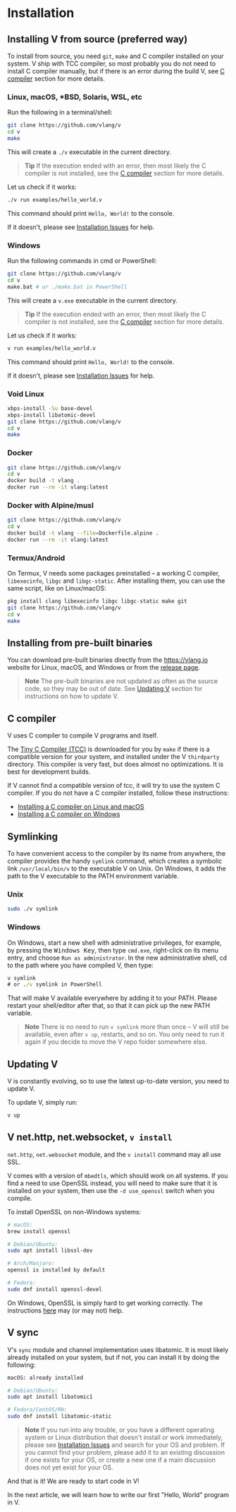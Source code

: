 # Installation

## Installing V from source (preferred way)

To install from source, you need `git`, `make` and C compiler installed on your system.
V ship with TCC compiler, so most probably you do not need to install C compiler manually, but
if there is an error during the build V, see [C compiler](#c-compiler) section for more details.

### Linux, macOS, *BSD, Solaris, WSL, etc

Run the following in a terminal/shell:

```bash
git clone https://github.com/vlang/v
cd v
make
```

This will create a `./v` executable in the current directory.

> **Tip**
> If the execution ended with an error, then most likely the C compiler is not installed,
> see the [C compiler](#c-compiler) section for more details.

Let us check if it works:

```bash
./v run examples/hello_world.v
```

This command should print `Hello, World!` to the console.

If it doesn't, please see
[Installation Issues](https://github.com/vlang/v/discussions/categories/installation-issues)
for help.

### Windows

Run the following commands in cmd or PowerShell:

```bash
git clone https://github.com/vlang/v
cd v
make.bat # or ./make.bat in PowerShell
```

This will create a `v.exe` executable in the current directory.

> **Tip**
> If the execution ended with an error, then most likely the C compiler is not installed,
> see the [C compiler](#c-compiler) section for more details.

Let us check if it works:

```bash
v run examples/hello_world.v
```

This command should print `Hello, World!` to the console.

If it doesn't, please see
[Installation Issues](https://github.com/vlang/v/discussions/categories/installation-issues)
for help.

### Void Linux

```bash
xbps-install -Su base-devel
xbps-install libatomic-devel
git clone https://github.com/vlang/v
cd v
make
```

### Docker

```bash
git clone https://github.com/vlang/v
cd v
docker build -t vlang .
docker run --rm -it vlang:latest
```

### Docker with Alpine/musl

```bash
git clone https://github.com/vlang/v
cd v
docker build -t vlang --file=Dockerfile.alpine .
docker run --rm -it vlang:latest
```

### Termux/Android

On Termux, V needs some packages preinstalled – a working C compiler, `libexecinfo`,
`libgc` and `libgc-static`.
After installing them, you can use the same script, like on Linux/macOS:

```bash
pkg install clang libexecinfo libgc libgc-static make git
git clone https://github.com/vlang/v
cd v
make
```

## Installing from pre-built binaries

You can download pre-built binaries directly from the https://vlang.io website for Linux, macOS, and
Windows or from the [release page](https://github.com/vlang/v/releases).

> **Note**
> The pre-built binaries are not updated as often as the source code, so they may be out of date.
> See [Updating V](#updating-v) section for instructions on how to update V.

## C compiler

V uses C compiler to compile V programs and itself.

The [Tiny C Compiler (TCC)](https://repo.or.cz/w/tinycc.git) is downloaded for you by `make` if
there is a compatible version for your system, and installed under the V `thirdparty` directory.
This compiler is very fast, but does almost no optimizations. It is best for development builds.

If V cannot find a compatible version of tcc, it will try to use the system C compiler.
If you do not have a C compiler installed, follow these instructions:

- [Installing a C compiler on Linux and macOS](https://github.com/vlang/v/wiki/Installing-a-C-compiler-on-Linux-and-macOS)
- [Installing a C compiler on Windows](https://github.com/vlang/v/wiki/Installing-a-C-compiler-on-Windows)

## Symlinking

To have convenient access to the compiler by its name from anywhere, the compiler provides
the handy `symlink` command, which creates a symbolic link `/usr/local/bin/v` to the executable V on
Unix.
On Windows, it adds the path to the V executable to the PATH environment variable.

### Unix

```bash
sudo ./v symlink
```

### Windows

On Windows, start a new shell with administrative privileges, for example, by pressing the
<kbd>Windows Key</kbd>, then type `cmd.exe`, right-click on its menu entry, and choose `Run as
administrator`.
In the new administrative shell, cd to the path where you have compiled V, then type:

```bat
v symlink
# or ./v symlink in PowerShell
```

That will make V available everywhere by adding it to your PATH.
Please restart your shell/editor after that, so that it can pick up the new PATH variable.

> **Note**
> There is no need to run `v symlink` more than once – V will still be available, even after
> `v up`, restarts, and so on. You only need to run it again if you decide to move the V repo
> folder somewhere else.

## Updating V

V is constantly evolving, so to use the latest up-to-date version, you need to update V.

To update V, simply run:

```bash
v up
```

## V net.http, net.websocket, `v install`

`net.http`, `net.websocket` module, and the `v install` command may all use SSL.

V comes with a version of `mbedtls`, which should work on all systems. If you find a need to
use OpenSSL instead, you will need to make sure that it is installed on your system, then
use the `-d use_openssl` switch when you compile.

To install OpenSSL on non-Windows systems:

```bash
# macOS:
brew install openssl

# Debian/Ubuntu:
sudo apt install libssl-dev

# Arch/Manjaro:
openssl is installed by default

# Fedora:
sudo dnf install openssl-devel
```

On Windows, OpenSSL is simply hard to get working correctly.
The instructions
[here](https://tecadmin.net/install-openssl-on-windows/)
may (or may not) help.

## V sync

V's `sync` module and channel implementation uses libatomic.
It is most likely already installed on your system, but if not,
you can install it by doing the following:

```bash
macOS: already installed

# Debian/Ubuntu:
sudo apt install libatomic1

# Fedora/CentOS/RH:
sudo dnf install libatomic-static
```

> **Note**
> If you run into any trouble, or you have a different operating
> system or Linux distribution that doesn't install or work immediately, please see
> [Installation Issues](https://github.com/vlang/v/discussions/categories/installation-issues)
> and search for your OS and problem.
> If you cannot find your problem,
> please add it to an existing discussion if one exists for your OS,
> or create a new one if a main discussion does not yet exist for your OS.

And that is it! We are ready to start code in V!

In the next article, we will learn how to write our first "Hello, World" program in V.
